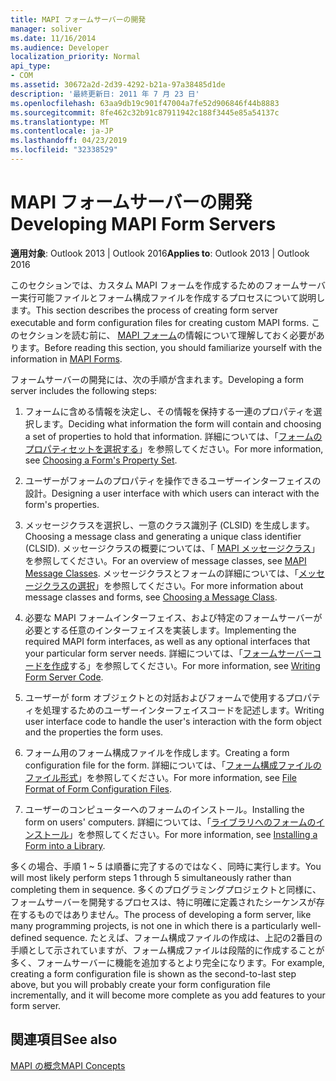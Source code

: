 ```yaml
---
title: MAPI フォームサーバーの開発
manager: soliver
ms.date: 11/16/2014
ms.audience: Developer
localization_priority: Normal
api_type:
- COM
ms.assetid: 30672a2d-2d39-4292-b21a-97a38485d1de
description: '最終更新日: 2011 年 7 月 23 日'
ms.openlocfilehash: 63aa9db19c901f47004a7fe52d906846f44b8883
ms.sourcegitcommit: 8fe462c32b91c87911942c188f3445e85a54137c
ms.translationtype: MT
ms.contentlocale: ja-JP
ms.lasthandoff: 04/23/2019
ms.locfileid: "32338529"
---
```

# <a name="developing-mapi-form-servers"></a><span data-ttu-id="49bf8-103">MAPI フォームサーバーの開発</span><span class="sxs-lookup"><span data-stu-id="49bf8-103">Developing MAPI Form Servers</span></span>

  
  
<span data-ttu-id="49bf8-104">**適用対象**: Outlook 2013 | Outlook 2016</span><span class="sxs-lookup"><span data-stu-id="49bf8-104">**Applies to**: Outlook 2013 | Outlook 2016</span></span> 
  
<span data-ttu-id="49bf8-105">このセクションでは、カスタム MAPI フォームを作成するためのフォームサーバー実行可能ファイルとフォーム構成ファイルを作成するプロセスについて説明します。</span><span class="sxs-lookup"><span data-stu-id="49bf8-105">This section describes the process of creating form server executable and form configuration files for creating custom MAPI forms.</span></span> <span data-ttu-id="49bf8-106">このセクションを読む前に、 [MAPI フォーム](mapi-forms.md)の情報について理解しておく必要があります。</span><span class="sxs-lookup"><span data-stu-id="49bf8-106">Before reading this section, you should familiarize yourself with the information in [MAPI Forms](mapi-forms.md).</span></span>
  
<span data-ttu-id="49bf8-107">フォームサーバーの開発には、次の手順が含まれます。</span><span class="sxs-lookup"><span data-stu-id="49bf8-107">Developing a form server includes the following steps:</span></span>
  
1. <span data-ttu-id="49bf8-108">フォームに含める情報を決定し、その情報を保持する一連のプロパティを選択します。</span><span class="sxs-lookup"><span data-stu-id="49bf8-108">Deciding what information the form will contain and choosing a set of properties to hold that information.</span></span> <span data-ttu-id="49bf8-109">詳細については、「[フォームのプロパティセットを選択する](choosing-a-form-s-property-set.md)」を参照してください。</span><span class="sxs-lookup"><span data-stu-id="49bf8-109">For more information, see [Choosing a Form's Property Set](choosing-a-form-s-property-set.md).</span></span>
    
2. <span data-ttu-id="49bf8-110">ユーザーがフォームのプロパティを操作できるユーザーインターフェイスの設計。</span><span class="sxs-lookup"><span data-stu-id="49bf8-110">Designing a user interface with which users can interact with the form's properties.</span></span>
    
3. <span data-ttu-id="49bf8-111">メッセージクラスを選択し、一意のクラス識別子 (CLSID) を生成します。</span><span class="sxs-lookup"><span data-stu-id="49bf8-111">Choosing a message class and generating a unique class identifier (CLSID).</span></span> <span data-ttu-id="49bf8-112">メッセージクラスの概要については、「 [MAPI メッセージクラス](mapi-message-classes.md)」を参照してください。</span><span class="sxs-lookup"><span data-stu-id="49bf8-112">For an overview of message classes, see [MAPI Message Classes](mapi-message-classes.md).</span></span> <span data-ttu-id="49bf8-113">メッセージクラスとフォームの詳細については、「[メッセージクラスの選択](choosing-a-message-class.md)」を参照してください。</span><span class="sxs-lookup"><span data-stu-id="49bf8-113">For more information about message classes and forms, see [Choosing a Message Class](choosing-a-message-class.md).</span></span>
    
4. <span data-ttu-id="49bf8-114">必要な MAPI フォームインターフェイス、および特定のフォームサーバーが必要とする任意のインターフェイスを実装します。</span><span class="sxs-lookup"><span data-stu-id="49bf8-114">Implementing the required MAPI form interfaces, as well as any optional interfaces that your particular form server needs.</span></span> <span data-ttu-id="49bf8-115">詳細については、「[フォームサーバーコードを作成](writing-form-server-code.md)する」を参照してください。</span><span class="sxs-lookup"><span data-stu-id="49bf8-115">For more information, see [Writing Form Server Code](writing-form-server-code.md).</span></span> 
    
5. <span data-ttu-id="49bf8-116">ユーザーが form オブジェクトとの対話およびフォームで使用するプロパティを処理するためのユーザーインターフェイスコードを記述します。</span><span class="sxs-lookup"><span data-stu-id="49bf8-116">Writing user interface code to handle the user's interaction with the form object and the properties the form uses.</span></span>
    
6. <span data-ttu-id="49bf8-117">フォーム用のフォーム構成ファイルを作成します。</span><span class="sxs-lookup"><span data-stu-id="49bf8-117">Creating a form configuration file for the form.</span></span> <span data-ttu-id="49bf8-118">詳細については、「[フォーム構成ファイルのファイル形式](file-format-of-form-configuration-files.md)」を参照してください。</span><span class="sxs-lookup"><span data-stu-id="49bf8-118">For more information, see [File Format of Form Configuration Files](file-format-of-form-configuration-files.md).</span></span>
    
7. <span data-ttu-id="49bf8-119">ユーザーのコンピューターへのフォームのインストール。</span><span class="sxs-lookup"><span data-stu-id="49bf8-119">Installing the form on users' computers.</span></span> <span data-ttu-id="49bf8-120">詳細については、「[ライブラリへのフォームのインストール](installing-a-form-into-a-library.md)」を参照してください。</span><span class="sxs-lookup"><span data-stu-id="49bf8-120">For more information, see [Installing a Form into a Library](installing-a-form-into-a-library.md).</span></span>
    
<span data-ttu-id="49bf8-121">多くの場合、手順 1 ~ 5 は順番に完了するのではなく、同時に実行します。</span><span class="sxs-lookup"><span data-stu-id="49bf8-121">You will most likely perform steps 1 through 5 simultaneously rather than completing them in sequence.</span></span> <span data-ttu-id="49bf8-122">多くのプログラミングプロジェクトと同様に、フォームサーバーを開発するプロセスは、特に明確に定義されたシーケンスが存在するものではありません。</span><span class="sxs-lookup"><span data-stu-id="49bf8-122">The process of developing a form server, like many programming projects, is not one in which there is a particularly well-defined sequence.</span></span> <span data-ttu-id="49bf8-123">たとえば、フォーム構成ファイルの作成は、上記の2番目の手順として示されていますが、フォーム構成ファイルは段階的に作成することが多く、フォームサーバーに機能を追加するとより完全になります。</span><span class="sxs-lookup"><span data-stu-id="49bf8-123">For example, creating a form configuration file is shown as the second-to-last step above, but you will probably create your form configuration file incrementally, and it will become more complete as you add features to your form server.</span></span>
  
## <a name="see-also"></a><span data-ttu-id="49bf8-124">関連項目</span><span class="sxs-lookup"><span data-stu-id="49bf8-124">See also</span></span>



[<span data-ttu-id="49bf8-125">MAPI の概念</span><span class="sxs-lookup"><span data-stu-id="49bf8-125">MAPI Concepts</span></span>](mapi-concepts.md)

